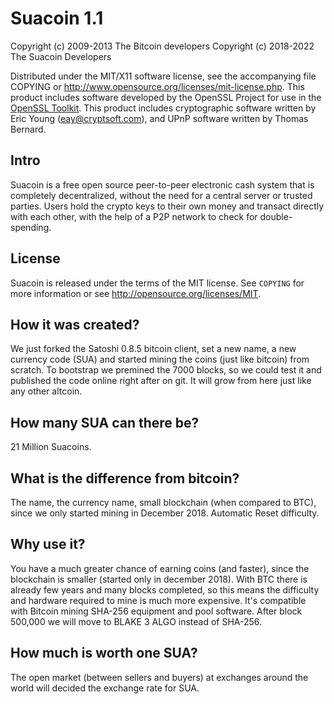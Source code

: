 Suacoin 1.1
============

Copyright (c) 2009-2013 The Bitcoin developers
Copyright (c) 2018-2022 The Suacoin Developers

Distributed under the MIT/X11 software license, see the accompanying
file COPYING or http://www.opensource.org/licenses/mit-license.php.
This product includes software developed by the OpenSSL Project for use in the
[OpenSSL Toolkit](http://www.openssl.org/). This product includes cryptographic
software written by Eric Young ([eay@cryptsoft.com](mailto:eay@cryptsoft.com)),
and UPnP software written by Thomas Bernard.


Intro
---------------------
Suacoin is a free open source peer-to-peer electronic cash system that is
completely decentralized, without the need for a central server or trusted
parties.  Users hold the crypto keys to their own money and transact directly
with each other, with the help of a P2P network to check for double-spending.

License
-------

Suacoin is released under the terms of the MIT license. See `COPYING` for more
information or see http://opensource.org/licenses/MIT.

How it was created?
-------------------

We just forked the Satoshi 0.8.5 bitcoin client, set a new name, a new currency code
(SUA) and started mining the coins (just like bitcoin) from scratch. To bootstrap we
premined the 7000 blocks, so we could test it and published the code online right
after on git. It will grow from here just like any other altcoin.

How many SUA can there be?
--------------------------

21 Million Suacoins.

What is the difference from bitcoin?
------------------------------------

The name, the currency name, small blockchain (when compared to BTC), since we only
started mining in December 2018. Automatic Reset difficulty.

Why use it?
-----------

You have a much greater chance of earning coins (and faster), since the blockchain
is smaller (started only in december 2018). With BTC there is already few years and
many blocks completed, so this means the difficulty and hardware required to mine
is much more expensive. It's compatible with Bitcoin mining SHA-256 equipment and
pool software. After block 500,000 we will move to BLAKE 3 ALGO instead of SHA-256.

How much is worth one SUA?
--------------------------

The open market (between sellers and buyers) at exchanges around the world will
decided the exchange rate for SUA.
